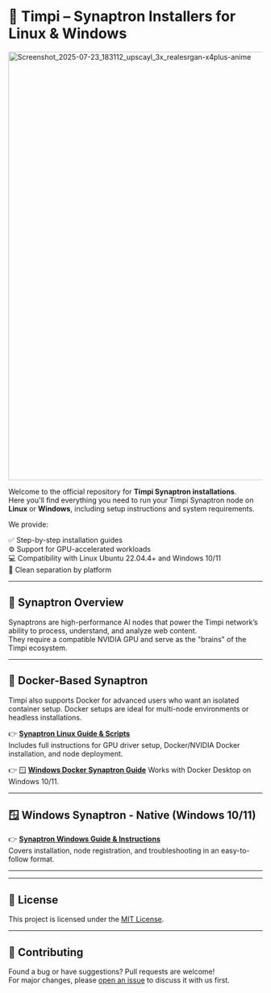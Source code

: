 # 🧬 Timpi – Synaptron Installers for Linux & Windows

<img width="1509" height="850" alt="Screenshot_2025-07-23_183112_upscayl_3x_realesrgan-x4plus-anime" src="https://github.com/user-attachments/assets/14e85fef-e61b-4828-998b-884d81ad0b0f" />

Welcome to the official repository for **Timpi Synaptron installations**.  
Here you'll find everything you need to run your Timpi Synaptron node on **Linux** or **Windows**, including setup instructions and system requirements.


We provide:

✅ Step-by-step installation guides  
⚙️ Support for GPU-accelerated workloads  
💻 Compatibility with Linux Ubuntu 22.04.4+ and Windows 10/11  
📁 Clean separation by platform

---

## 🧠 Synaptron Overview

Synaptrons are high-performance AI nodes that power the Timpi network’s ability to process, understand, and analyze web content.  
They require a compatible NVIDIA GPU and serve as the "brains" of the Timpi ecosystem.

---

## 🐳 Docker-Based Synaptron

Timpi also supports Docker for advanced users who want an isolated container setup.
Docker setups are ideal for multi-node environments or headless installations.

👉 **[Synaptron Linux Guide & Scripts](https://github.com/Timpi-official/Nodes/blob/main/Synaptron/Tutorial/SynaptronLinux.md)**  
Includes full instructions for GPU driver setup, Docker/NVIDIA Docker installation, and node deployment.

👉 🪟 **[Windows Docker Synaptron Guide](https://github.com/Timpi-official/Nodes/blob/main/Synaptron/Tutorial/WindowsDockerSynaptron.md)**
  Works with Docker Desktop on Windows 10/11.

---

## 🪟 Windows Synaptron - Native (Windows 10/11)

👉 **[Synaptron Windows Guide & Instructions](https://github.com/Timpi-official/Nodes/blob/main/Synaptron/Tutorial/SynaptronWindows.md)**  
Covers installation, node registration, and troubleshooting in an easy-to-follow format.

---


  ---

## 📜 License

This project is licensed under the [MIT License](LICENSE).

---

## 🤝 Contributing

Found a bug or have suggestions? Pull requests are welcome!  
For major changes, please [open an issue](https://discord.com/channels/946982023245992006/1179427377844068493) to discuss it with us first.
